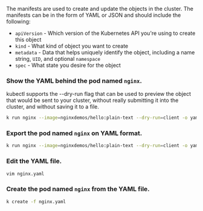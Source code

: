 
The manifests are used to create and update the objects in the cluster. The manifests can be in the form of YAML or JSON and should include the following:

* `apiVersion` - Which version of the Kubernetes API you're using to create this object
* `kind` - What kind of object you want to create
* `metadata` - Data that helps uniquely identify the object, including a name string, `UID`, and optional `namespace`
* `spec` - What state you desire for the object

### Show the YAML behind the pod named `nginx`.

kubectl supports the --dry-run flag that can be used to preview the object that would be sent to your cluster, without really submitting it into the cluster, and without saving it to a file. 

```bash
k run nginx --image=nginxdemos/hello:plain-text --dry-run=client -o yaml
```

### Export the pod named `nginx` on YAML format.
```bash
k run nginx --image=nginxdemos/hello:plain-text --dry-run=client -o yaml > nginx.yaml
```

### Edit the YAML file.
```bash
vim nginx.yaml
```

### Create the pod named `nginx` from the YAML file.
```bash
k create -f nginx.yaml
```
